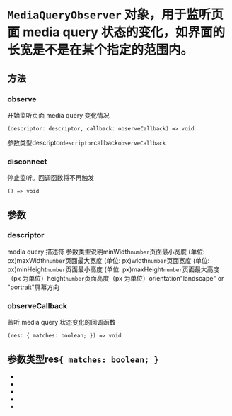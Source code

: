 # `MediaQueryObserver` 对象，用于监听页面 media query 状态的变化，如界面的长宽是不是在某个指定的范围内。
## 方法[​](MediaQueryObserver.html#方法)
### observe[​](MediaQueryObserver.html#observe)
开始监听页面 media query 变化情况
```tsx
(descriptor: descriptor, callback: observeCallback) => void
```
参数类型descriptor`descriptor`callback`observeCallback`
### disconnect[​](MediaQueryObserver.html#disconnect)
停止监听。回调函数将不再触发
```tsx
() => void
```

## 参数[​](MediaQueryObserver.html#参数)
### descriptor[​](MediaQueryObserver.html#descriptor)
media query 描述符
参数类型说明minWidth`number`页面最小宽度 (单位: px)maxWidth`number`页面最大宽度 (单位: px)width`number`页面宽度 (单位: px)minHeight`number`页面最小高度 (单位: px)maxHeight`number`页面最大高度（px 为单位）height`number`页面高度（px 为单位）orientation"landscape" or "portrait"屏幕方向
### observeCallback[​](MediaQueryObserver.html#observecallback)
监听 media query 状态变化的回调函数
```tsx
(res: { matches: boolean; }) => void
```
参数类型res`{ matches: boolean; }`
- 

- 
- 

- 

- 
-
